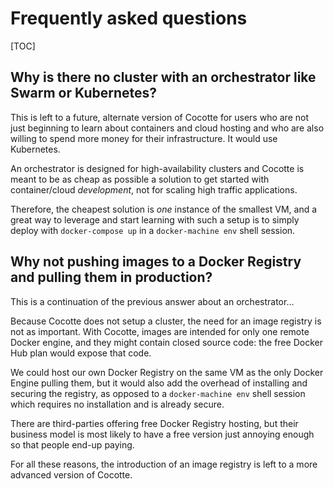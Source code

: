 # Frequently asked questions

[TOC]

## Why is there no cluster with an orchestrator like Swarm or Kubernetes?

This is left to a future, alternate version of Cocotte for users who are not just beginning to learn about containers and cloud hosting and who are also willing to spend more money for their infrastructure. It would use Kubernetes. 

An orchestrator is designed for high-availability clusters and Cocotte is meant to be as cheap as possible a solution to get started with container/cloud *development*, not for scaling high traffic applications.

Therefore, the cheapest solution is *one* instance of the smallest VM, and a great way to leverage and start learning with such a setup is to simply deploy with `docker-compose up` in a `docker-machine env` shell session.

## Why not pushing images to a Docker Registry and pulling them in production?

This is a continuation of the previous answer about an orchestrator...

Because Cocotte does not setup a cluster, the need for an image registry is not as important. With Cocotte, images are intended for only one remote Docker engine, and they might contain closed source code: the free Docker Hub plan would expose that code. 

We could host our own Docker Registry on the same VM as the only Docker Engine pulling them, but it would also add the overhead of installing and securing the registry, as opposed to a `docker-machine env` shell session which requires no installation and is already secure.

There are third-parties offering free Docker Registry hosting, but their business model is most likely to have a free version just annoying enough so that people end-up paying.

For all these reasons, the introduction of an image registry is left to a more advanced version of Cocotte.
